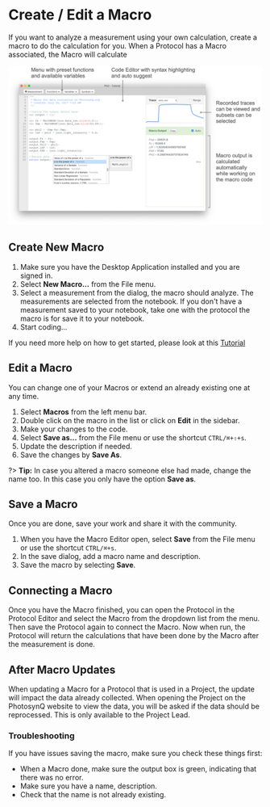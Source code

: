 # Create / Edit a Macro

If you want to analyze a measurement using your own calculation, create a macro to do the calculation for you. When a Protocol has a Macro associated, the Macro will calculate 

![The Macro Editor](images/macro-editor.png)

## Create New Macro

1. Make sure you have the Desktop Application installed and you are signed in.
2. Select **New Macro...** from the File menu.
3. Select a measurement from the dialog, the macro should analyze. The measurements are selected from the notebook. If you don't have a measurement saved to your notebook, take one with the protocol the macro is for save it to your notebook.
4. Start coding...

If you need more help on how to get started, please look at this [Tutorial](tutorials/building-a-macro)

## Edit a Macro

You can change one of your Macros or extend an already existing one at any time.

1. Select **Macros** from the left menu bar.
2. Double click on the macro in the list or click on **Edit** in the sidebar.
3. Make your changes to the code.
4. Select **Save as...** from the File menu or use the shortcut `CTRL/⌘+⇧+s`.
5. Update the description if needed.
6. Save the changes by **Save As**.

?> **Tip:** In case you altered a macro someone else had made, change the name too. In this case you only have the option **Save as**.

## Save a Macro

Once you are done, save your work and share it with the community.

1. When you have the Macro Editor open, select **Save** from the File menu or use the shortcut `CTRL/⌘+s`.
2. In the save dialog, add a macro name and description.
3. Save the macro by selecting **Save**.

## Connecting a Macro

Once you have the Macro finished, you can open the Protocol in the Protocol Editor and select the Macro from the dropdown list from the menu. Then save the Protocol again to connect the Macro. Now when run, the Protocol will return the calculations that have been done by the Macro after the measurement is done.

## After Macro Updates

When updating a Macro for a Protocol that is used in a Project, the update will impact the data already collected. When opening the Project on the PhotosynQ website to view the data, you will be asked if the data should be reprocessed. This is only available to the Project Lead.

### Troubleshooting

If you have issues saving the macro, make sure you check these things first:

- When a Macro done, make sure the output box is green, indicating that there was no error.
- Make sure you have a name, description.
- Check that the name is not already existing.